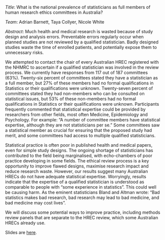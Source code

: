 *Title*: What is the national prevalence of statisticians as full members of human research ethics committees in Australia?

*Team*: Adrian Barnett, Taya Collyer, Nicole White

*Abstract*: Much health and medical research is wasted because of study design and analysis errors. Preventable errors regularly occur when planned studies are not reviewed by a qualified statistician. Badly designed studies waste the time of enrolled patients, and potentially expose them to unnecessary risks. 

We attempted to contact the chair of every Australian HREC registered with the NHMRC to ascertain if a qualified statistician was involved in the review process. We currently have responses from 117 out of 187 committees (63%). Twenty-six percent of committees stated they have a statistician as a full member, but 27% of these members had no formal qualifications in Statistics or their qualifications were unknown. Twenty-seven percent of committees stated they had non-members who can be consulted on statistical issues, but 53% of these non-members had no formal qualifications in Statistics or their qualifications were unknown. Participants frequently commented that statistical expertise could be provided by researchers from other fields, most often Medicine, Epidemiology and Psychology. For example: “A number of committee members have statistical expertise, although they are not statisticians per se.” Some committees saw a statistical member as crucial for ensuring that the proposed study had merit, and some committees had access to multiple qualified statisticians. 

Statistical practice is often poor in published health and medical papers, even for simple study designs. The ongoing shortage of statisticians has contributed to the field being marginalised, with echo-chambers of poor practice developing in some fields. The ethical review process is a key opportunity to improve flawed designs, maximise research impact and reduce research waste. However, our results suggest many Australian HRECs do not have adequate statistical expertise. Worryingly, results indicate that the expertise of a qualified statistician is understood as comparable to people with “some experience in statistics”. This could well be causing harm. As the eminent statisticians Bland and Altman wrote: “Bad statistics makes bad research, bad research may lead to bad medicine, and bad medicine may cost lives”. 

We will discuss some potential ways to improve practice, including methods review panels that are separate to the HREC review, which some Australian HRECs already use. 

Slides are [here](https://agbarnett.github.io/talks/ethics3/slides).

